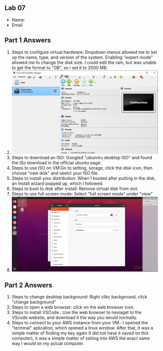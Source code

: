 ## Lab 07

- Name:
- Email

## Part 1 Answers

1. Steps to configure virtual hardware: Dropdown menus allowed me to set up the name, type, and version of the system. Enabling "expert mode" allowed me to change the disk size. I could edit the ram, but was unable to get the format to "GB", so i set it to 2000 MB.
2. ![Screenshot of VM settings](virtualmachinesettings.JPG)
3. Steps to download an ISO: Googled "ubunntu desktop ISO" and found the ISo download in the official ubuntu page.
4. Steps to use ISO on VM:Go to setting, sorage, click the disk icon, then choose "new disk" and seelct your ISO file.
5. Steps to install your distribution: When I booted after putting in the disk, an install wizard popped up, which I followed.
6. Steps to boot to disk after install: Remove virtual disk from slot.
7. Steps to use full screen mode: Select "full screen mode" under "view"
8. ![Screenshot of VM running](machinerunning.JPG)

## Part 2 Answers

1. Steps to change desktop background: Right clikc background, click "change background"
2. Steps to open a web browser: click on the web browser icon.
3. Steps to install VSCode.: Use the web browser to naviaget to the VScode website, and download it the way you would normally.
4. Steps to connect to your AWS instance from your VM.: I opened the "terminal" aplication, which opened a linux window. After that, it was a simple matter of finding my key again (I did not have it saved on this computer), it was a simple matter of sshing into AWS the exact same way I would on my actual computer.
